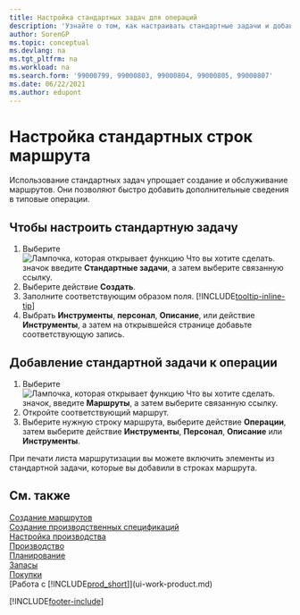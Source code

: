 ```yaml
---
title: Настройка стандартных задач для операций
description: 'Узнайте о том, как настраивать стандартные задачи и добавлять стандартные задачи к операциям, чтобы упростить обслуживание маршрутов.'
author: SorenGP
ms.topic: conceptual
ms.devlang: na
ms.tgt_pltfrm: na
ms.workload: na
ms.search.form: '99000799, 99000803, 99000804, 99000805, 99000807'
ms.date: 06/22/2021
ms.author: edupont
---
```

# <a name="set-up-standard-routing-lines"></a><a name="set-up-standard-routing-lines"></a>Настройка стандартных строк маршрута

Использование стандартных задач упрощает создание и обслуживание маршрутов. Они позволяют быстро добавить дополнительные сведения в типовые операции.

## <a name="to-set-up-a-standard-task"></a><a name="to-set-up-a-standard-task"></a>Чтобы настроить стандартную задачу

1. Выберите ![Лампочка, которая открывает функцию Что вы хотите сделать.](media/ui-search/search_small.png "Что вы хотите сделать") значок введите **Стандартные задачи**, а затем выберите связанную ссылку.
2. Выберите действие **Создать**.
3. Заполните соответствующим образом поля. [!INCLUDE[tooltip-inline-tip](includes/tooltip-inline-tip_md.md)]
4. Выбрать **Инструменты**, **персонал**, **Описание**, или действие **Инструменты**, а затем на открывшейся странице добавьте соответствующую запись.

## <a name="to-add-a-standard-task-to-an-operation"></a><a name="to-add-a-standard-task-to-an-operation"></a>Добавление стандартной задачи к операции

1. Выберите ![Лампочка, которая открывает функцию Что вы хотите сделать.](media/ui-search/search_small.png "Что вы хотите сделать") значок, введите **Маршруты**, а затем выберите связанную ссылку.
2. Откройте соответствующий маршрут.
3. Выберите нужную строку маршрута, выберите действие **Операции**, затем выберите действие **Инструменты**, **Персонал**, **Описание** или **Инструменты**.

При печати листа маршрутизации вы можете включить элементы из стандартной задачи, которые вы добавили в строках маршрута.

## <a name="see-also"></a><a name="see-also"></a>См. также

[Создание маршрутов](production-how-to-create-routings.md)  
[Создание производственных спецификаций](production-how-to-create-production-boms.md)  
[Настройка производства](production-configure-production-processes.md)  
[Производство](production-manage-manufacturing.md)  
[Планирование](production-planning.md)  
[Запасы](inventory-manage-inventory.md)  
[Покупки](purchasing-manage-purchasing.md)  
[Работа с [!INCLUDE[prod_short](includes/prod_short.md)]](ui-work-product.md)  


[!INCLUDE[footer-include](includes/footer-banner.md)]
